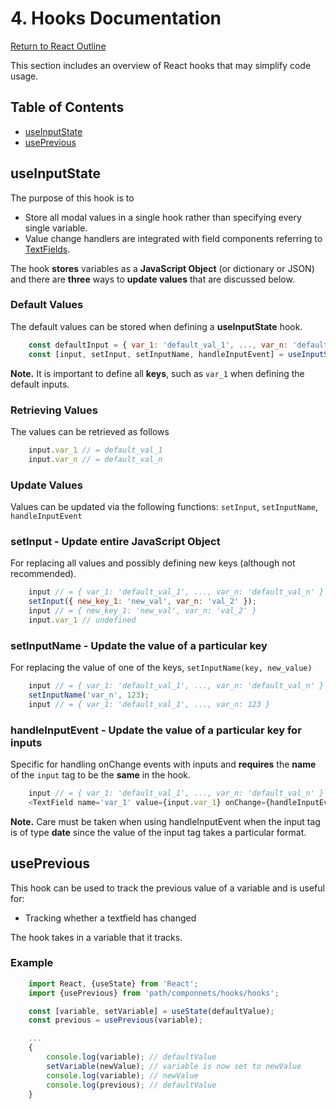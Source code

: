 # 4. Hooks Documentation

[Return to React Outline](0.Outline.md)

This section includes an overview of React hooks that may simplify code usage.

## Table of Contents

- [useInputState](#useInputState)
- [usePrevious](#usePrevious)




## useInputState

The purpose of this hook is to 

- Store all modal values in a single hook rather than specifying every single variable.
- Value change handlers are integrated with field components referring to [TextFields](./1.React.md#TextFields).

The hook **stores** variables as a **JavaScript Object** (or dictionary or JSON) and there are **three** ways to **update values** that 
are discussed below.


### Default Values 

The default values can be stored when defining a **useInputState** hook.

```javascript
    const defaultInput = { var_1: 'default_val_1', ..., var_n: 'default_val_n' };
    const [input, setInput, setInputName, handleInputEvent] = useInputState(defaultInput);
```

**Note.** It is important to define all **keys**, such as `var_1` when defining the default inputs.

### Retrieving Values 

The values can be retrieved as follows

```javascript
    input.var_1 // = default_val_1
    input.var_n // = default_val_n
```

### Update Values 

Values can be updated via the following functions: `setInput`, `setInputName`, `handleInputEvent`

### setInput - Update entire JavaScript Object 

For replacing all values and possibly defining new keys (although not recommended).

```javascript
    input // = { var_1: 'default_val_1', ..., var_n: 'default_val_n' }
    setInput({ new_key_1: 'new_val', var_n: 'val_2' });
    input // = { new_key_1: 'new_val', var_n: 'val_2' }
    input.var_1 // undefined
```

### setInputName - Update the value of a particular key

For replacing the value of one of the keys, `setInputName(key, new_value)`

```javascript
    input // = { var_1: 'default_val_1', ..., var_n: 'default_val_n' }
    setInputName('var_n', 123);
    input // = { var_1: 'default_val_1', ..., var_n: 123 }    
```

### handleInputEvent - Update the value of a particular key for inputs 

Specific for handling onChange events with inputs and **requires** the **name** of the 
`input` tag to be the **same** in the hook.

```javascript
    input // = { var_1: 'default_val_1', ..., var_n: 'default_val_n' }
    <TextField name='var_1' value={input.var_1} onChange={handleInputEvent} />
```

**Note.** Care must be taken when using handleInputEvent when the input tag is of type 
**date** since the value of the input tag takes a particular format. 


## usePrevious

This hook can be used to track the previous value of a variable and is useful for:

- Tracking whether a textfield has changed 

The hook takes in a variable that it tracks.

### Example 

```javascript
    import React, {useState} from 'React';
    import {usePrevious} from 'path/componnets/hooks/hooks';

    const [variable, setVariable] = useState(defaultValue);
    const previous = usePrevious(variable);

    ...
    {
        console.log(variable); // defaultValue
        setVariable(newValue); // variable is now set to newValue
        console.log(variable); // newValue
        console.log(previous); // defaultValue
    }
```

